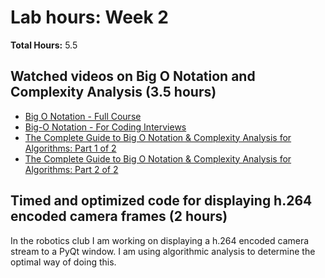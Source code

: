 # Lab hours: Week 2
**Total Hours:** 5.5

## Watched videos on Big O Notation and Complexity Analysis (3.5 hours)
- [Big O Notation - Full Course](https://www.youtube.com/watch?v=Mo4vesaut8g)
- [Big-O Notation - For Coding Interviews](https://www.youtube.com/watch?v=BgLTDT03QtU)
- [The Complete Guide to Big O Notation & Complexity Analysis for Algorithms: Part 1 of 2](https://www.youtube.com/watch?v=HfIH3czXc-8)
- [The Complete Guide to Big O Notation & Complexity Analysis for Algorithms: Part 2 of 2](https://www.youtube.com/watch?v=zo7YFqw5hNw)


## Timed and optimized code for displaying h.264 encoded camera frames (2 hours)
In the robotics club I am working on displaying a h.264 encoded camera stream to a PyQt window. 
I am using algorithmic analysis to determine the optimal way of doing this.